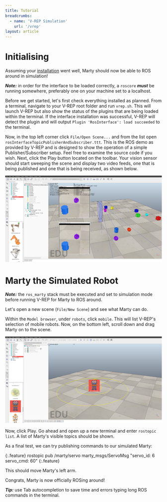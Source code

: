 ```yaml
---
title: Tutorial
breadcrumbs:
  - name: 'V-REP Simulation'
    url: '/vrep'
layout: article
---
```


Initialising
===

Assuming your <a href="/vrep/getting_started">installation</a> went well, Marty
should now be able to ROS around in simulation!

***Note:*** in order for the interface to be loaded correctly, a `roscore` ***must***
be running somewhere, preferably one on your machine set to a localhost.

Before we get started, let's first check everything installed as planned. From a
terminal, navigate to your V-REP root folder and run `vrep.sh`. This will launch
V-REP but also show the status of the plugins that are being loaded within the
terminal. If the interface installation was successful, V-REP will detect the plugin
and will output `Plugin 'RosInterface': load succeeded` to the terminal.

Now, in the top left corner click `File/Open Scene...` and from the list open
`rosInterfaceTopicPublisherAndSubscriber.ttt`. This is the ROS demo as provided by
V-REP and is designed to show the operation of a simple Publisher/Subscriber setup.
Feel free to examine the source code if you wish. Next, click the Play button located
on the toolbar. Your vision sensor should start sweeping the scene and display two
video feeds, one that is being published and one that is being received, as shown below.

![Alt text](/vrep/vrep_ros_test.png?raw=true "ROS test scene")

Marty the Simulated Robot
===

***Note:*** the `ros_marty` stack must be executed and set to simulation mode before
running V-REP for Marty to ROS around.

Let's open a new scene (`File/New Scene`) and see what Marty can do.

Within the `Model browser`, under `robots`, click `mobile`. This will list V-REP's
selection of mobile robots. Now, on the bottom left, scroll down and drag Marty
on to the scene.

![Alt text](/vrep/marty_drop.png?raw=true "Drag and drop")

Now, click Play. Go ahead and open up a new terminal and enter `rostopic list`.
A list of Marty's visible topics should be shown.

As a final test, we can try publishing commands to our simulated Marty:

{:.feature}
    rostopic pub /marty/servo marty_msgs/ServoMsg "servo_id: 6
    servo_cmd: 60"
{:.feature}

This should move Marty's left arm.

Congrats, Marty is now officially ROSing around! 

***Tip:*** use Tab autocompletion to save time and errors typing long ROS commands
in the terminal.
